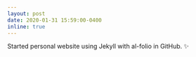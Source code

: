 ```yaml
---
layout: post
date: 2020-01-31 15:59:00-0400
inline: true
---
```


Started personal website using  Jekyll with al-folio in GitHub. :sparkles: